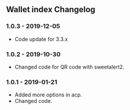 ## Wallet index Changelog

### 1.0.3 - 2019-12-05

- Code update for 3.3.x

### 1.0.2 - 2019-10-30

- Changed code for QR code with sweetalert2.


### 1.0.1 - 2019-01-21

- Added more options in acp.
- Changed code.
